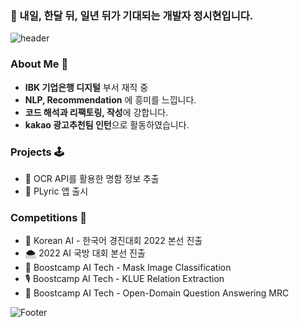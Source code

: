 ### 🚀 내일, 한달 뒤, 일년 뒤가 기대되는 개발자 정시현입니다.

![header](https://capsule-render.vercel.app/api?type=rounded&color=auto&height=100&section=header&text=🤓%20jungsiroo&fontSize=50)

### About Me 👐
* **IBK 기업은행 디지털** 부서 재직 중
* **NLP, Recommendation** 에 흥미를 느낍니다.
* **코드 해석과 리팩토링, 작성**에 강합니다.
* **kakao 광고추천팀 인턴**으로 활동하였습니다.


### Projects 🕹️

* 🪪 OCR API를 활용한 명함 정보 추출 
* 📌 PLyric 앱 출시

### Competitions 🎲

* 🔭 Korean AI - 한국어 경진대회 2022 본선 진출
* 🌨️ 2022 AI 국방 대회 본선 진출
* 🧲 Boostcamp AI Tech - Mask Image Classification
* 🎙️ Boostcamp AI Tech - KLUE Relation Extraction
* 🔌 Boostcamp AI Tech - Open-Domain Question Answering MRC



![Footer](https://capsule-render.vercel.app/api?type=waving&color=auto&height=150&section=footer)
